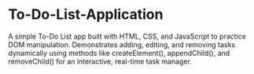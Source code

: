 # To-Do-List-Application
A simple To-Do List app built with HTML, CSS, and JavaScript to practice DOM manipulation. Demonstrates adding, editing, and removing tasks dynamically using methods like createElement(), appendChild(), and removeChild() for an interactive, real-time task manager.
